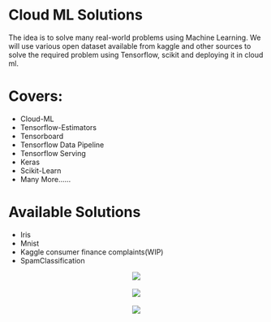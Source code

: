 # Cloud ML Solutions

The idea is to solve many real-world problems using Machine Learning. We will use various open dataset available
from kaggle and other sources to solve the required problem using Tensorflow, scikit and deploying it in cloud ml. 

# Covers:

- Cloud-ML
- Tensorflow-Estimators
- Tensorboard
- Tensorflow Data Pipeline
- Tensorflow Serving
- Keras
- Scikit-Learn
- Many More......

# Available Solutions

- Iris
- Mnist
- Kaggle consumer finance complaints(WIP)
- SpamClassification



<div align="center">
  <img src="https://www.kdnuggets.com/wp-content/uploads/skflow.jpg"><br><br>
  <img src="https://github.com/kishorenayar/Cloud-ML-Solutions/blob/master/extras/image00.png"><br><br>
  <img src="https://github.com/kishorenayar/Cloud-ML-Solutions/blob/master/extras/keras-logo-2018-large-1200.png"><br><br>
</div>
